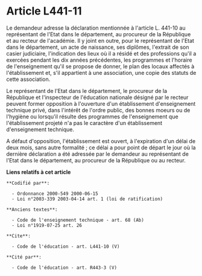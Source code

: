 # Article L441-11

Le demandeur adresse la déclaration mentionnée à l'article L. 441-10 au représentant de l'Etat dans le département, au
procureur de la République et au recteur de l'académie. Il y joint en outre, pour le représentant de l'Etat dans le
département, un acte de naissance, ses diplômes, l'extrait de son casier judiciaire, l'indication des lieux où il a résidé et
des professions qu'il a exercées pendant les dix années précédentes, les programmes et l'horaire de l'enseignement qu'il se
propose de donner, le plan des locaux affectés à l'établissement et, s'il appartient à une association, une copie des statuts
de cette association.

Le représentant de l'Etat dans le département, le procureur de la République et l'inspecteur de l'éducation nationale désigné
par le recteur peuvent former opposition à l'ouverture d'un établissement d'enseignement technique privé, dans l'intérêt de
l'ordre public, des bonnes moeurs ou de l'hygiène ou lorsqu'il résulte des programmes de l'enseignement que l'établissement
projeté n'a pas le caractère d'un établissement d'enseignement technique.

A défaut d'opposition, l'établissement est ouvert, à l'expiration d'un délai de deux mois, sans autre formalité ; ce délai a
pour point de départ le jour où la dernière déclaration a été adressée par le demandeur au représentant de l'Etat dans le
département, au procureur de la République ou au recteur.

**Liens relatifs à cet article**

	**Codifié par**:

	  - Ordonnance 2000-549 2000-06-15
	  - Loi n°2003-339 2003-04-14 art. 1 (loi de ratification)

	**Anciens textes**:

	  - Code de l'enseignement technique - art. 68 (Ab)
	  - Loi n°1919-07-25 art. 26

	**Cite**:

	  - Code de l'éducation - art. L441-10 (V)

	**Cité par**:

	  - Code de l'éducation - art. R443-3 (V)
